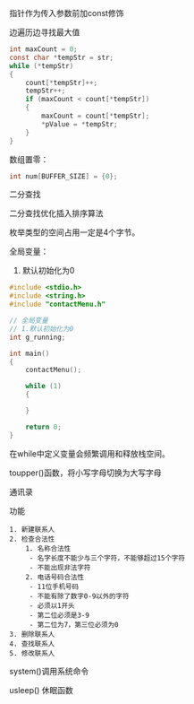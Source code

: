 指针作为传入参数前加const修饰

边遍历边寻找最大值

```c
int maxCount = 0;
const char *tempStr = str;
while (*tempStr)
{
    count[*tempStr]++;
    tempStr++;
    if (maxCount < count[*tempStr])
    {
        maxCount = count[*tempStr];
        *pValue = *tempStr;
    }
}
```

数组置零：

```c
int num[BUFFER_SIZE] = {0};
```

二分查找

二分查找优化插入排序算法



枚举类型的空间占用一定是4个字节。



全局变量：

1. 默认初始化为0

```c
#include <stdio.h>
#include <string.h>
#include "contactMenu.h"

// 全局变量
// 1.默认初始化为0
int g_running;

int main()
{
    contactMenu();

    while (1)
    {

    }

    return 0;
}
```



在while中定义变量会频繁调用和释放栈空间。

toupper()函数，将小写字母切换为大写字母



通讯录

功能

 	1. 新建联系人
 	2. 检查合法性
     	1. 名称合法性
         - 名字长度不能少与三个字符，不能够超过15个字符
         - 不能出现非法字符
     	2. 电话号码合法性
         - 11位手机号码
         - 不能有除了数字0-9以外的字符
         - 必须以1开头
         - 第二位必须是3-9
         - 第二位为7，第三位必须为0
 	3. 删除联系人
 	4. 查找联系人
 	5. 修改联系人 



system()调用系统命令

usleep() 休眠函数





























